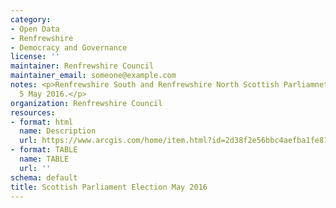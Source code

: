 ```yaml
---
category:
- Open Data
- Renfrewshire
- Democracy and Governance
license: ''
maintainer: Renfrewshire Council
maintainer_email: someone@example.com
notes: <p>Renfrewshire South and Renfrewshire North Scottish Parliamnet Election results
  5 May 2016.</p>
organization: Renfrewshire Council
resources:
- format: html
  name: Description
  url: https://www.arcgis.com/home/item.html?id=2d38f2e56bbc4aefba1fe872c0fc4f73
- format: TABLE
  name: TABLE
  url: ''
schema: default
title: Scottish Parliament Election May 2016
---
```

